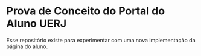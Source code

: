 # Prova de Conceito do Portal do Aluno UERJ

Esse repositório existe para experimentar com uma nova implementação da página do aluno.

